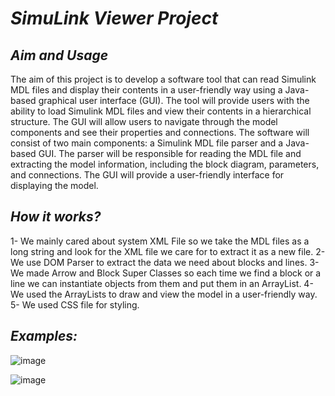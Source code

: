 # _SimuLink Viewer Project_
## _Aim and Usage_
The aim of this project is to develop a software tool that can read Simulink MDL files and display their contents in a user-friendly way using a Java-based graphical user interface (GUI). The tool will provide users with the ability to load Simulink MDL files and view their contents in a hierarchical structure. The GUI will allow users to navigate through the model components and see their properties and connections. The software will consist of two main components: a Simulink MDL file parser and a Java-based GUI. The parser will be responsible for reading the MDL file and extracting the model information, including the block diagram, parameters, and connections. The GUI will provide a user-friendly interface for displaying the model.

## _How it works?_
1- We mainly cared about system XML File so we take the MDL files as a long string and look for the XML file we care for to extract it as a new file.
2- We use DOM Parser to extract the data we need about blocks and lines.
3- We made Arrow and Block Super Classes so each time we find a block or a line we can instantiate objects from them and put them in an ArrayList.
4- We used the ArrayLists to draw and view the model in a user-friendly way.
5- We used CSS file for styling.




## _Examples:_
![image](https://github.com/ElecSpartan/AdvProg_SimuLink_Viewer_Project/assets/112751175/88ff54c6-6c29-4f74-9c12-94748f418588)

![image](https://github.com/ElecSpartan/AdvProg_SimuLink_Viewer_Project/assets/112751175/295ca66d-aa1a-415c-bcdb-200046976609)
